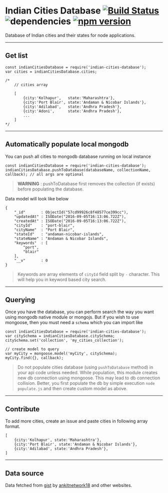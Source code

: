 # Indian Cities Database [![Build Status](https://travis-ci.org/thatisuday/indian-cities-database.svg?branch=master)](https://travis-ci.org/thatisuday/indian-cities-database) ![dependencies](https://david-dm.org/thatisuday/indian-cities-database.svg) [![npm version](https://badge.fury.io/js/indian-cities-database.svg)](https://badge.fury.io/js/indian-cities-database)
Database of Indian cities and their states for node applications.

***

## Get list

```
const indianCitiesDatabase = require('indian-cities-database');
var cities = indianCitiesDatabase.cities;

/*
	// cities array

	[
		{city:'Kolhapur', 	state:'Maharashtra'},
		{city:'Port Blair', state:'Andaman & Nicobar Islands'},
		{city:'Adilabad', 	state:'Andhra Pradesh'},
		{city:'Adoni', 		state:'Andhra Pradesh'},
		...
	]
*/
```

***

## Automatically populate local mongodb

You can push all cities to mongodb database running on local instance

```
const indianCitiesDatabase = require('indian-cities-database');
indianCitiesDatabase.pushToDatabase(databaseName, collectionName, callback); // all args are optional
```

> **WARNING** : pushToDatabase first removes the collection (if exists) before populating the database.

Data model will look like below

```
{
	"_id"       : ObjectId("57cd99926c8f48577ce399cc"),
    "updatedAt" : ISODate("2016-09-05T16:13:06.722Z"),
    "createdAt" : ISODate("2016-09-05T16:13:06.722Z"),
    "cityId"    : "port-blair",
    "cityName"  : "Port Blair",
    "stateId"   : "andaman-nicobar-islands",
    "stateName" : "Andaman & Nicobar Islands",
    "keywords"  : [
        "port",
        "blair"
    ],
    "__v"       : 0
}
```

> Keywords are array elements of `cityId` field split by `-` character. This will help you in keyword based city search.

***

## Querying

Once you have the database, you can perform search the way you want using mongodb native module or mongojs. But if you wish to use mongoose, then you must need a `schema` which you can import like

```
const indianCitiesDatabase = require('indian-cities-database');
var citySchema = indianCitiesDatabase.citySchema;
citySchema.set('collection', 'my_cities_collection');

// create model to query
var myCity = mongoose.model('myCity', citySchema);
myCity.find({}, callback);
```

> Do not populate cities database (using `pushToDatabase` method) in your api code unless needed. While population, this module creates new db connection using mongoose. This may lead to db connection collision. Better, you first populate the db by simple execution `node populate.js` and then create custom model as above.

***

## Contribute

To add more cities, create an issue and paste cities in following array format.
```
[
	{city:'Kolhapur', state:'Maharashtra'},
	{city:'Port Blair', state:'Andaman & Nicobar Islands'},
	{city:'Adilabad', state:'Andhra Pradesh'},
]
```

***

## Data source

Data fetched from [gist](https://gist.github.com/ankitnetwork18/4509792) by [ankitnetwork18](https://github.com/ankitnetwork18) and other websites.
